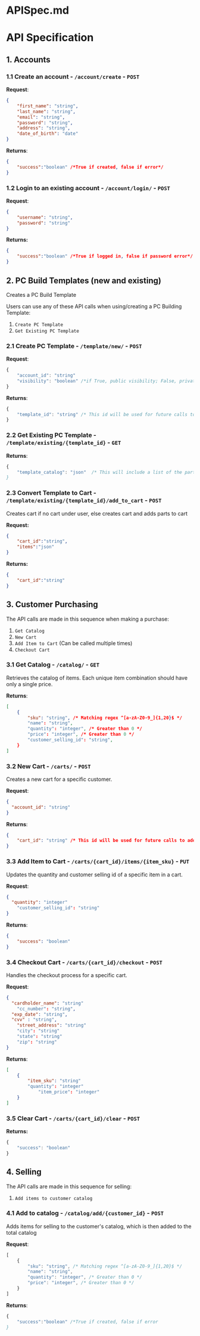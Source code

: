 # APISpec.md

# API Specification

## 1. Accounts

### 1.1 Create an account - `/account/create` - `POST`

**Request**:

```json
{
	"first_name": "string",
	"last_name": "string",
	"email": "string",
	"password": "string",
	"address": "string",
	"date_of_birth": "date"
}
```

**Returns**: 

```json
{
	"success":"boolean" /*True if created, false if error*/
}
```

### **1.2 Login to an existing account - `/account/login/` - `POST`**

**Request**:

```json
{
	"username": "string",
	"password": "string"
}
```

**Returns:**

```json
{
	"success":"boolean" /*True if logged in, false if password error*/
}
```

## 2. PC Build Templates (new and existing)

Creates a PC Build Template

Users can use any of these API calls when using/creating a PC Building Template:

1. `Create PC Template`
2. `Get Existing PC Template`

### 2.1 Create PC Template - `/template/new/` - `POST`

**Request**:

```jsx
{
	"account_id": "string"
	"visibility": "boolean" /*if True, public visibility; False, private visibility*/
}
```

**Returns**:

```jsx
{
	"template_id": "string" /* This id will be used for future calls to add items and checkout */
}
```

### 2.2 Get Existing PC Template - `/template/existing/{template_id}` - `GET`

**Returns**:

```jsx
{
	"template_catalog": "json"  /* This will include a list of the parts in the existing template
}
```

### 2.3 Convert Template to Cart - `/template/existing/{template_id}/add_to_cart` - `POST`

Creates cart if no cart under user, else creates cart and adds parts to cart

**Request:**

```json
{
	"cart_id":"string",
	"items":"json"
}
```

**Returns:**

```json
{
	"cart_id":"string"
}
```

## 3. Customer Purchasing

The API calls are made in this sequence when making a purchase:

1. `Get Catalog`
2. `New Cart`
3. `Add Item to Cart` (Can be called multiple times)
4. `Checkout Cart`

### 3.1 Get Catalog - `/catalog/` - `GET`

Retrieves the catalog of items. Each unique item combination should have only a single price.

**Returns**:

```json
[
    {
        "sku": "string", /* Matching regex ^[a-zA-Z0-9_]{1,20}$ */
        "name": "string",
        "quantity": "integer", /* Greater than 0 */
        "price": "integer", /* Greater than 0 */
        "customer_selling_id": "string",
    }
]
```

### 3.2 New Cart - `/carts/` - `POST`

Creates a new cart for a specific customer.

**Request**:

```json
{
  "account_id": "string"
}
```

**Returns**:

```json
{
    "cart_id": "string" /* This id will be used for future calls to add items and checkout */
}
```

### 3.3 Add Item to Cart - `/carts/{cart_id}/items/{item_sku}` - `PUT`

Updates the quantity and customer selling id of a specific item in a cart.

**Request**:

```json
{
  "quantity": "integer"
	"customer_selling_id": "string"
}
```

**Returns**:

```json
{
    "success": "boolean"
}
```

### 3.4 Checkout Cart - `/carts/{cart_id}/checkout` - `POST`

Handles the checkout process for a specific cart.

**Request**:

```json
{
  "cardholder_name": "string"
	"cc_number": "string",
  "exp_date": "string",
  "cvv" : "string", 
	"street_address": "string"
	"city": "string"
	"state": "string"
	"zip": "string"
}
```

**Returns**:

```json
[
	{
	    "item_sku": "string"
	    "quantity": "integer"
			"item_price": "integer"
	}
]
```

### 3.5 Clear Cart - `/carts/{cart_id}/clear` - `POST`

****************Returns:****************

```jsx
{
	"success": "boolean"
}
```

## 4. Selling

The API calls are made in this sequence for selling:

1. `Add items to customer catalog`

### 4.1 Add to catalog - `/catalog/add/{customer_id}` - `POST`

Adds items for selling to the customer's catalog, which is then added to the total catalog

**Request**:

```jsx
[
    {
        "sku": "string", /* Matching regex ^[a-zA-Z0-9_]{1,20}$ */
        "name": "string",
        "quantity": "integer", /* Greater than 0 */
        "price": "integer", /* Greater than 0 */
    }
]
```

**Returns**:

```jsx
{
	"success":"boolean" /*True if created, false if error
}
```
